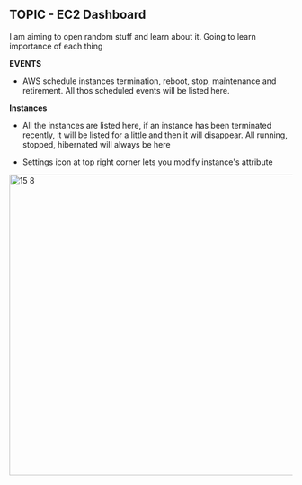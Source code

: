 ## TOPIC - EC2 Dashboard

I am aiming to open random stuff and learn about it. Going to learn importance of each thing 


**EVENTS**

  - AWS schedule instances termination, reboot, stop, maintenance and retirement. All thos scheduled events will be listed here.
  
**Instances**
  
  - All the instances are listed here, if an instance has been terminated recently, it will be listed for a little and then it will disappear. All running, stopped, hibernated will always be here
  
  - Settings icon at top right corner lets you modify instance's attribute
  
  <img width="535" alt="15 8" src="https://user-images.githubusercontent.com/44376898/91633902-facd0200-e9a0-11ea-8962-65351913ca3d.png">
 
